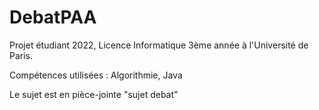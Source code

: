 # DebatPAA

Projet étudiant 2022, Licence Informatique 3ème année à l'Université de Paris.

Compétences utilisées : Algorithmie, Java

Le sujet est en pièce-jointe "sujet debat"
